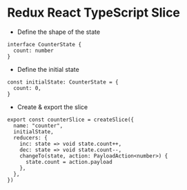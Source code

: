 # Redux React TypeScript Slice

- Define the shape of the state

```tsx
interface CounterState {
  count: number
}
```

- Define the initial state

```tsx
const initialState: CounterState = {
  count: 0,
}
```

- Create & export the slice

```tsx
export const counterSlice = createSlice({
  name: "counter",
  initialState,
  reducers: {
    inc: state => void state.count++,
    dec: state => void state.count--,
    changeTo(state, action: PayloadAction<number>) {
      state.count = action.payload
    },
  },
})
```
